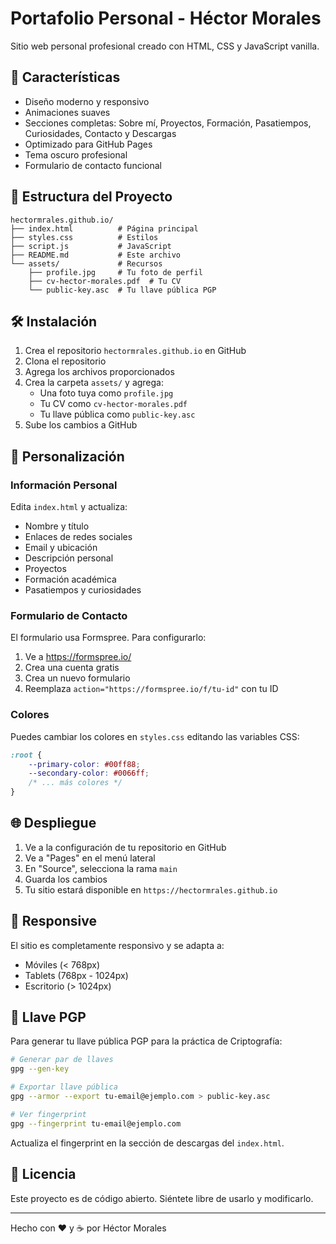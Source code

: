 # Portafolio Personal - Héctor Morales

Sitio web personal profesional creado con HTML, CSS y JavaScript vanilla.

## 🚀 Características

- Diseño moderno y responsivo
- Animaciones suaves
- Secciones completas: Sobre mí, Proyectos, Formación, Pasatiempos, Curiosidades, Contacto y Descargas
- Optimizado para GitHub Pages
- Tema oscuro profesional
- Formulario de contacto funcional

## 📁 Estructura del Proyecto

```
hectormrales.github.io/
├── index.html          # Página principal
├── styles.css          # Estilos
├── script.js           # JavaScript
├── README.md           # Este archivo
└── assets/             # Recursos
    ├── profile.jpg     # Tu foto de perfil
    ├── cv-hector-morales.pdf  # Tu CV
    └── public-key.asc  # Tu llave pública PGP
```

## 🛠️ Instalación

1. Crea el repositorio `hectormrales.github.io` en GitHub
2. Clona el repositorio
3. Agrega los archivos proporcionados
4. Crea la carpeta `assets/` y agrega:
   - Una foto tuya como `profile.jpg`
   - Tu CV como `cv-hector-morales.pdf`
   - Tu llave pública como `public-key.asc`
5. Sube los cambios a GitHub

## 📝 Personalización

### Información Personal
Edita `index.html` y actualiza:
- Nombre y título
- Enlaces de redes sociales
- Email y ubicación
- Descripción personal
- Proyectos
- Formación académica
- Pasatiempos y curiosidades

### Formulario de Contacto
El formulario usa Formspree. Para configurarlo:
1. Ve a https://formspree.io/
2. Crea una cuenta gratis
3. Crea un nuevo formulario
4. Reemplaza `action="https://formspree.io/f/tu-id"` con tu ID

### Colores
Puedes cambiar los colores en `styles.css` editando las variables CSS:
```css
:root {
    --primary-color: #00ff88;
    --secondary-color: #0066ff;
    /* ... más colores */
}
```

## 🌐 Despliegue

1. Ve a la configuración de tu repositorio en GitHub
2. Ve a "Pages" en el menú lateral
3. En "Source", selecciona la rama `main`
4. Guarda los cambios
5. Tu sitio estará disponible en `https://hectormrales.github.io`

## 📱 Responsive

El sitio es completamente responsivo y se adapta a:
- Móviles (< 768px)
- Tablets (768px - 1024px)
- Escritorio (> 1024px)

## 🔐 Llave PGP

Para generar tu llave pública PGP para la práctica de Criptografía:

```bash
# Generar par de llaves
gpg --gen-key

# Exportar llave pública
gpg --armor --export tu-email@ejemplo.com > public-key.asc

# Ver fingerprint
gpg --fingerprint tu-email@ejemplo.com
```

Actualiza el fingerprint en la sección de descargas del `index.html`.

## 📄 Licencia

Este proyecto es de código abierto. Siéntete libre de usarlo y modificarlo.

---

Hecho con ❤️ y ☕ por Héctor Morales